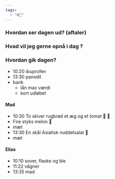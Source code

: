 ```yaml
---
tags:
  - "#📅"
---
```

### Hvordan ser dagen ud? (aftaler)


### Hvad vil jeg gerne opnå i dag ?


### Hvordan gik dagen?
- 10:20 ibuprofen
- 13:30 panodil 
- bank 
	- lån max værdi 
	- kort udløbet 
#### Mad 
- 10:30 To skiver rugbrød et æg og et tomat 🍅 🥚 
- Fire styks melon 🍈 
- mæt
- 13:30 En skål Asiatisk nuddelsalat 🍜 
- mæt
#### Elias 
- 10:10 sover, flaske og ble 
- 11:22 vågner
- 13:35 mad 
